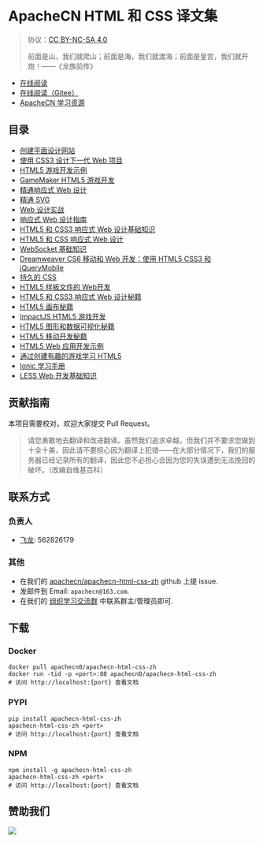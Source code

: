 # ApacheCN HTML 和 CSS 译文集

> 协议：[CC BY-NC-SA 4.0](http://creativecommons.org/licenses/by-nc-sa/4.0/)
> 
> 前面是山，我们就爬山；前面是海，我们就渡海；前面是皇宫，我们就开炮！——《龙族前传》

* [在线阅读](https://htcs.apachecn.org)
* [在线阅读（Gitee）](https://apachecn.gitee.io/doc-template/)
* [ApacheCN 学习资源](http://docs.apachecn.org/)

## 目录

+   [创建平面设计网站](docs/create-flat-design-website/SUMMARY.md)
+   [使用 CSS3 设计下一代 Web 项目](docs/design-next-gen-web-proj-css3/SUMMARY.md)
+   [HTML5 游戏开发示例](docs/h5-game-dev-exam/SUMMARY.md)
+   [GameMaker HTML5 游戏开发](docs/h5-game-dev-gamemaker/SUMMARY.md)
+   [精通响应式 Web 设计](docs/master-res-web-design/SUMMARY.md)
+   [精通 SVG](docs/master-svg/SUMMARY.md)
+   [Web 设计实战](docs/prac-web-design/SUMMARY.md)
+   [响应式 Web 设计指南](docs/res-web-design-begin-guide/SUMMARY.md)
+   [HTML5 和 CSS3 响应式 Web 设计基础知识](docs/res-web-design-h5-css/SUMMARY.md)
+   [HTML5 和 CSS 响应式 Web 设计](docs/res-web-design-h5c3-essense/SUMMARY.md)
+   [WebSocket 基础知识](docs/ws-essense/SUMMARY.md)
+   [Dreamweaver CS6 移动和 Web 开发：使用 HTML5 CSS3 和 jQueryMobile](docs/dw-cs6-mobi-web-dev-h5c3-jqmobi/SUMMARY.md)
+   [持久的 CSS](docs/endure-css/SUMMARY.md)
+   [HTML5 样板文件的 Web开发](docs/h5-boiler-web-dev/SUMMARY.md)
+   [HTML5 和 CSS3 响应式 Web 设计秘籍](docs/h5c3-res-web-design-cb/SUMMARY.md)
+   [HTML5 画布秘籍](docs/h5-canvas-cb/SUMMARY.md)
+   [ImpactJS HTML5 游戏开发](docs/h5-game-dev-impact/SUMMARY.md)
+   [HTML5 图形和数据可视化秘籍](docs/h5-graph-datavis-cb/SUMMARY.md)
+   [HTML5 移动开发秘籍](docs/h5-mobi-dev-cb/SUMMARY.md)
+   [HTML5 Web 应用开发示例](docs/h5-web-app-dev-exam/SUMMARY.md)
+   [通过创建有趣的游戏学习 HTML5](docs/learn-h5-create-fun-game/SUMMARY.md)
+   [Ionic 学习手册](docs/learn-ionic/SUMMARY.md)
+   [LESS Web 开发基础知识](docs/less-web-dev-essense/SUMMARY.md)

## 贡献指南

本项目需要校对，欢迎大家提交 Pull Request。

> 请您勇敢地去翻译和改进翻译。虽然我们追求卓越，但我们并不要求您做到十全十美，因此请不要担心因为翻译上犯错——在大部分情况下，我们的服务器已经记录所有的翻译，因此您不必担心会因为您的失误遭到无法挽回的破坏。（改编自维基百科）

## 联系方式

### 负责人

* [飞龙](https://github.com/wizardforcel): 562826179

### 其他

*   在我们的 [apachecn/apachecn-html-css-zh](https://github.com/apachecn/apachecn-html-css-zh) github 上提 issue.
*   发邮件到 Email: `apachecn@163.com`.
*   在我们的 [组织学习交流群](http://www.apachecn.org/organization/348.html) 中联系群主/管理员即可.

## 下载

### Docker

```
docker pull apachecn0/apachecn-html-css-zh
docker run -tid -p <port>:80 apachecn0/apachecn-html-css-zh
# 访问 http://localhost:{port} 查看文档
```

### PYPI

```
pip install apachecn-html-css-zh
apachecn-html-css-zh <port>
# 访问 http://localhost:{port} 查看文档
```

### NPM

```
npm install -g apachecn-html-css-zh
apachecn-html-css-zh <port>
# 访问 http://localhost:{port} 查看文档
```

## 赞助我们

![](http://data.apachecn.org/img/about/donate.jpg)
